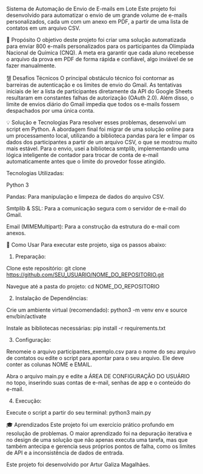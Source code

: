 Sistema de Automação de Envio de E-mails em Lote
Este projeto foi desenvolvido para automatizar o envio de um grande volume de e-mails personalizados, cada um com um anexo em PDF, a partir de uma lista de contatos em um arquivo CSV.

🎯 Propósito
O objetivo deste projeto foi criar uma solução automatizada para enviar 800 e-mails personalizados para os participantes da Olimpíada Nacional de Química (CNQ). A meta era garantir que cada aluno recebesse o arquivo da prova em PDF de forma rápida e confiável, algo inviável de se fazer manualmente.

챌 Desafios Técnicos
O principal obstáculo técnico foi contornar as barreiras de autenticação e os limites de envio do Gmail. As tentativas iniciais de ler a lista de participantes diretamente da API do Google Sheets resultaram em constantes falhas de autorização (OAuth 2.0). Além disso, o limite de envios diário do Gmail impedia que todos os e-mails fossem despachados por uma única conta.

💡 Solução e Tecnologias
Para resolver esses problemas, desenvolvi um script em Python. A abordagem final foi migrar de uma solução online para um processamento local, utilizando a biblioteca pandas para ler e limpar os dados dos participantes a partir de um arquivo CSV, o que se mostrou muito mais estável. Para o envio, usei a biblioteca smtplib, implementando uma lógica inteligente de contador para trocar de conta de e-mail automaticamente antes que o limite do provedor fosse atingido.

Tecnologias Utilizadas:

Python 3

Pandas: Para manipulação e limpeza de dados do arquivo CSV.

Smtplib & SSL: Para a comunicação segura com o servidor de e-mail do Gmail.

Email (MIMEMultipart): Para a construção da estrutura do e-mail com anexos.

🚀 Como Usar
Para executar este projeto, siga os passos abaixo:

1. Preparação:

Clone este repositório: git clone https://github.com/SEU_USUARIO/NOME_DO_REPOSITORIO.git

Navegue até a pasta do projeto: cd NOME_DO_REPOSITORIO

2. Instalação de Dependências:

Crie um ambiente virtual (recomendado): python3 -m venv env e source env/bin/activate

Instale as bibliotecas necessárias: pip install -r requirements.txt

3. Configuração:

Renomeie o arquivo participantes_exemplo.csv para o nome do seu arquivo de contatos ou edite o script para apontar para o seu arquivo. Ele deve conter as colunas NOME e EMAIL.

Abra o arquivo main.py e edite a ÁREA DE CONFIGURAÇÃO DO USUÁRIO no topo, inserindo suas contas de e-mail, senhas de app e o conteúdo do e-mail.

4. Execução:

Execute o script a partir do seu terminal: python3 main.py

🎓 Aprendizados
Este projeto foi um exercício prático profundo em resolução de problemas. O maior aprendizado foi na depuração iterativa e no design de uma solução que não apenas executa uma tarefa, mas que também antecipa e gerencia seus próprios pontos de falha, como os limites de API e a inconsistência de dados de entrada.

Este projeto foi desenvolvido por Artur Galiza Magalhães.